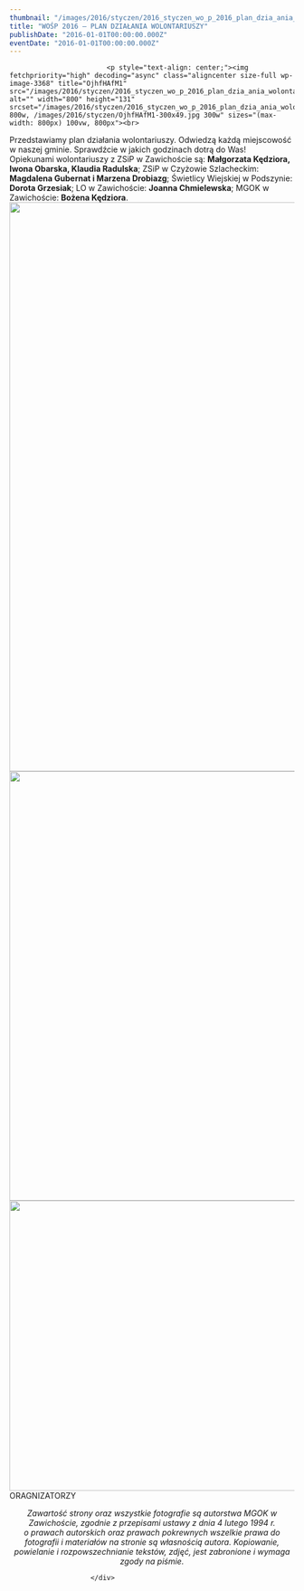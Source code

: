 ```yaml
---
thumbnail: "/images/2016/styczen/2016_styczen_wo_p_2016_plan_dzia_ania_wolontariuszy_2016_01_wo_p_2016_plan_dzia_ania_wolontariuszy_OjhfHAfM1.jpg"
title: "WOŚP 2016 – PLAN DZIAŁANIA WOLONTARIUSZY"
publishDate: "2016-01-01T00:00:00.000Z"
eventDate: "2016-01-01T00:00:00.000Z"
---
```


<div class="entry-content">
							
							<p style="text-align: center;"><img fetchpriority="high" decoding="async" class="aligncenter size-full wp-image-3368" title="OjhfHAfM1" src="/images/2016/styczen/2016_styczen_wo_p_2016_plan_dzia_ania_wolontariuszy_2016_01_wo_p_2016_plan_dzia_ania_wolontariuszy_OjhfHAfM1.jpg" alt="" width="800" height="131" srcset="/images/2016/styczen/2016_styczen_wo_p_2016_plan_dzia_ania_wolontariuszy_2016_01_wo_p_2016_plan_dzia_ania_wolontariuszy_OjhfHAfM1.jpg 800w, /images/2016/styczen/OjhfHAfM1-300x49.jpg 300w" sizes="(max-width: 800px) 100vw, 800px"><br>
Przedstawiamy plan działania wolontariuszy. Odwiedzą każdą miejscowość w naszej gminie. Sprawdźcie w jakich godzinach dotrą do Was!<br>
Opiekunami wolontariuszy z ZSiP w Zawichoście są: <strong>Małgorzata Kędziora, Iwona Obarska, Klaudia Radulska</strong>; ZSiP w Czyżowie Szlacheckim: <strong>Magdalena Gubernat i Marzena Drobiazg</strong>; Świetlicy Wiejskiej w Podszynie: <strong>Dorota Grzesiak</strong>; LO w Zawichoście: <strong>Joanna Chmielewska</strong>; MGOK w Zawichoście: <strong>Bożena Kędziora</strong>.<br>
<img decoding="async" class="aligncenter size-full wp-image-3396" title="BezA tytulu" src="/images/2016/styczen/2016_styczen_wo_p_2016_plan_dzia_ania_wolontariuszy_2016_01_wo_p_2016_plan_dzia_ania_wolontariuszy_BezA-tytulu.jpg" alt="" width="700" height="1006" srcset="/images/2016/styczen/2016_styczen_wo_p_2016_plan_dzia_ania_wolontariuszy_2016_01_wo_p_2016_plan_dzia_ania_wolontariuszy_BezA-tytulu.jpg 700w, /images/2016/styczen/BezA-tytulu-208x300.jpg 208w" sizes="(max-width: 700px) 100vw, 700px"><br>
<img decoding="async" class="aligncenter size-full wp-image-3398" title="cz.II" src="/images/2016/styczen/2016_styczen_wo_p_2016_plan_dzia_ania_wolontariuszy_2016_01_wo_p_2016_plan_dzia_ania_wolontariuszy_cz.II_.jpg" alt="" width="700" height="759" srcset="/images/2016/styczen/2016_styczen_wo_p_2016_plan_dzia_ania_wolontariuszy_2016_01_wo_p_2016_plan_dzia_ania_wolontariuszy_cz.II_.jpg 700w, /images/2016/styczen/cz.II_-276x300.jpg 276w" sizes="(max-width: 700px) 100vw, 700px"><br>
<img loading="lazy" decoding="async" class="aligncenter size-full wp-image-3395" title="cz. III" src="/images/2016/styczen/2016_styczen_wo_p_2016_plan_dzia_ania_wolontariuszy_2016_01_wo_p_2016_plan_dzia_ania_wolontariuszy_cz.-III.jpg" alt="" width="700" height="513" srcset="/images/2016/styczen/2016_styczen_wo_p_2016_plan_dzia_ania_wolontariuszy_2016_01_wo_p_2016_plan_dzia_ania_wolontariuszy_cz.-III.jpg 700w, /images/2016/styczen/cz.-III-300x219.jpg 300w" sizes="(max-width: 700px) 100vw, 700px"><br>
ORAGNIZATORZY</p>
<p style="text-align: center;"><em>Zawartość strony oraz wszystkie fotografie są autorstwa MGOK w Zawichoście, zgodnie z przepisami ustawy z dnia 4 lutego 1994 r.</em><br>
<em> o prawach autorskich oraz prawach pokrewnych wszelkie prawa do fotografii i materiałów na stronie są własnością autora. Kopiowanie, powielanie i rozpowszechnianie tekstów, zdjęć, jest zabronione i wymaga zgody na piśmie.</em></p>
						
						</div>
